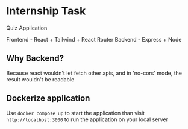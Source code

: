 # Internship Task

Quiz Application

Frontend - React + Tailwind + React Router
Backend - Express + Node

## Why Backend?

Because react wouldn't let fetch other apis, and in 'no-cors' mode, the result wouldn't be readable

## Dockerize application

Use `docker compose up` to start the application
than visit `http://localhost:3000` to run the application on your local server
